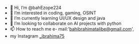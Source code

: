 - 👋 Hi, I’m @bahEzope224
- 👀 I’m interested in coding, gaming, OSINT
- 🌱 I’m currently learning UI/UX design and java
- 💞️ I’m looking to collaborate on AI projects with python
- 📫 How to reach me e-  mail:'bahibrahimatalibe@gmail.com',
- my Instagram [_ibrahima75](https://instagram.com/_ibrahima75) 

<!---
bahEzope224/bahEzope224 is a ✨ special ✨ repository because its `README.md` (this file) appears on your GitHub profile.
You can click the Preview link to take a look at your changes.
--->
